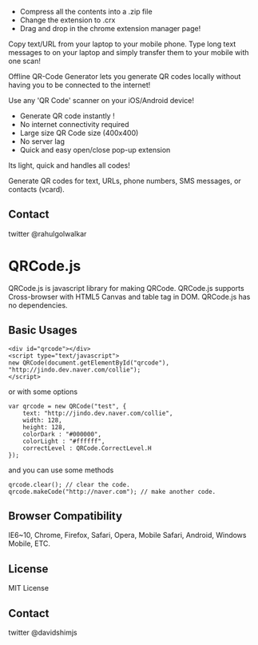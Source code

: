 - Compress all the contents into a .zip file 
- Change the extension to .crx
- Drag and drop in the chrome extension manager page!

Copy text/URL from your laptop to your mobile phone.
Type long text messages to on your laptop and simply transfer them to your mobile with one scan!
 
Offline QR-Code Generator lets you generate QR codes locally without having you to be connected to the internet!

Use any 'QR Code' scanner on your iOS/Android device!

- Generate QR code instantly ! 
- No internet connectivity required
- Large size QR Code size (400x400)
- No server lag
- Quick and easy open/close pop-up extension

Its light, quick and handles all codes!

Generate QR codes for text, URLs, phone numbers, SMS messages, or contacts (vcard).


## Contact
twitter @rahulgolwalkar



# QRCode.js
QRCode.js is javascript library for making QRCode. QRCode.js supports Cross-browser with HTML5 Canvas and table tag in DOM.
QRCode.js has no dependencies.

## Basic Usages
```
<div id="qrcode"></div>
<script type="text/javascript">
new QRCode(document.getElementById("qrcode"), "http://jindo.dev.naver.com/collie");
</script>
```

or with some options

```
var qrcode = new QRCode("test", {
	text: "http://jindo.dev.naver.com/collie",
	width: 128,
	height: 128,
	colorDark : "#000000",
	colorLight : "#ffffff",
	correctLevel : QRCode.CorrectLevel.H
});
```

and you can use some methods

```
qrcode.clear(); // clear the code.
qrcode.makeCode("http://naver.com"); // make another code.
```

## Browser Compatibility
IE6~10, Chrome, Firefox, Safari, Opera, Mobile Safari, Android, Windows Mobile, ETC.

## License
MIT License

## Contact
twitter @davidshimjs